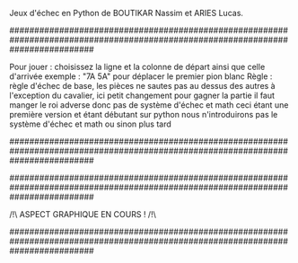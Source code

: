 Jeux d'échec en Python de BOUTIKAR Nassim et ARIES Lucas.

#################################################################################################################################

Pour jouer : choisissez la ligne et la colonne de départ ainsi que celle d'arrivée
exemple : "7A 5A" pour déplacer le premier pion blanc
Règle : règle d'échec de base, les pièces ne sautes pas au dessus des autres à l'exception du cavalier, ici petit changement
pour gagner la partie il faut manger le roi adverse donc pas de système d'échec et math ceci étant une première version et étant débutant sur python nous n'introduirons pas le système d'échec et math ou sinon plus tard

#################################################################################################################################

#################################################################################################################################

/!\ ASPECT GRAPHIQUE EN COURS ! /!\

#################################################################################################################################
